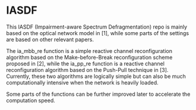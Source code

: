 # IASDF 
This IASDF (Impairment-aware Spectrum Defragmentation) repo is mainly based on the optical network model in [1], while some parts of the settings are based on other relevant papers. 

The ia_mbb_re function is a simple reactive channel reconfiguration algorithm based on the Make-before-Break reconfiguration scheme proposed in [2], while the ia_pp_re function is a reactive channel reconfiguration algorithm based on the Push-Pull technique in [3]. Currently, these two algorithms are logically simple but can also be much computationally intensive when the network is heavily loaded. 

Some parts of the functions can be further improved later to accelerate the computation speed.   
